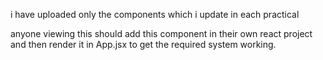 i have uploaded only the components which i update in each practical

anyone viewing this should add this component in their own react project and then render it in App.jsx to get the required system working.
